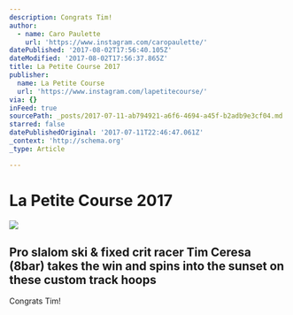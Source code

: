 ```yaml
---
description: Congrats Tim!
author:
  - name: Caro Paulette
    url: 'https://www.instagram.com/caropaulette/'
datePublished: '2017-08-02T17:56:40.105Z'
dateModified: '2017-08-02T17:56:37.865Z'
title: La Petite Course 2017
publisher:
  name: La Petite Course
  url: 'https://www.instagram.com/lapetitecourse/'
via: {}
inFeed: true
sourcePath: _posts/2017-07-11-ab794921-a6f6-4694-a45f-b2adb9e3cf04.md
starred: false
datePublishedOriginal: '2017-07-11T22:46:47.061Z'
_context: 'http://schema.org'
_type: Article

---
```

# La Petite Course 2017
![](https://the-grid-user-content.s3-us-west-2.amazonaws.com/1e17258c-3ddc-4a0c-afc6-035a3b6f67fc.jpg)

## Pro slalom ski & fixed crit racer Tim Ceresa (8bar) takes the win and spins into the sunset on these custom track hoops

Congrats Tim!